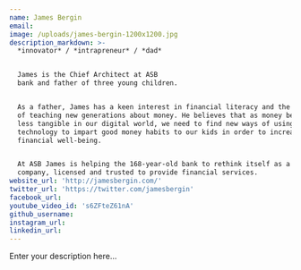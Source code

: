```yaml
---
name: James Bergin
email:
image: /uploads/james-bergin-1200x1200.jpg
description_markdown: >-
  *innovator* / *intrapreneur* / *dad*


  James is the Chief Architect at ASB
  bank and father of three young children.


  As a father, James has a keen interest in financial literacy and the challenge
  of teaching new generations about money. He believes that as money becomes
  less tangible in our digital world, we need to find new ways of using
  technology to impart good money habits to our kids in order to increase their
  financial well-being.


  At ASB James is helping the 168-year-old bank to rethink itself as a tech
  company, licensed and trusted to provide financial services.
website_url: 'http://jamesbergin.com/'
twitter_url: 'https://twitter.com/jamesbergin'
facebook_url:
youtube_video_id: 's6ZFteZ61nA'
github_username:
instagram_url:
linkedin_url:
---
```


Enter your description here...
